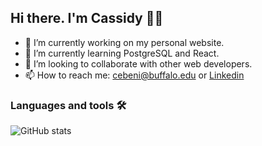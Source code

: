 ## Hi there. I'm Cassidy 👋🏽

- 🔭 I’m currently working on my personal website.
- 🌱 I’m currently learning PostgreSQL and React.
- 👯 I’m looking to collaborate with other web developers.
- 📫 How to reach me: <cebeni@buffalo.edu> or [Linkedin](https://www.linkedin.com/in/cassidy-beni-9b2287118/)

### Languages and tools 🛠

![GitHub stats](https://github-readme-stats.vercel.app/api?username=cassidybeni&show_icons=true&theme=tokyonight)
